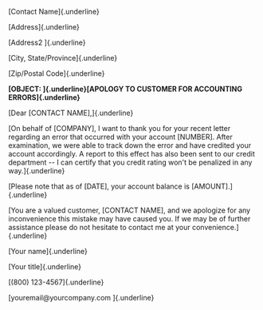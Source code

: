 [Contact Name]{.underline}

[Address]{.underline}

[Address2 ]{.underline}

[City, State/Province]{.underline}

[Zip/Postal Code]{.underline}

**[OBJECT: ]{.underline}[APOLOGY TO CUSTOMER FOR ACCOUNTING
ERRORS]{.underline}**

[Dear \[CONTACT NAME\],]{.underline}

[On behalf of \[COMPANY\], I want to thank you for your recent letter
regarding an error that occurred with your account \[NUMBER\]. After
examination, we were able to track down the error and have credited your
account accordingly. A report to this effect has also been sent to our
credit department -- I can certify that you credit rating won't be
penalized in any way.]{.underline}

[Please note that as of \[DATE\], your account balance is
\[AMOUNT\].]{.underline}

[You are a valued customer, \[CONTACT NAME\], and we apologize for any
inconvenience this mistake may have caused you. If we may be of further
assistance please do not hesitate to contact me at your
convenience.]{.underline}

[Your name]{.underline}

[Your title]{.underline}

[(800) 123-4567]{.underline}

[youremail\@yourcompany.com ]{.underline}
